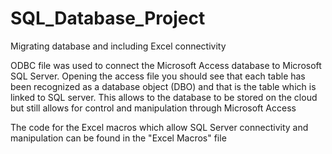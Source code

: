 # SQL_Database_Project
Migrating database and including Excel connectivity

ODBC file was used to connect the Microsoft Access database to Microsoft SQL Server. Opening the access file you should see that each table has been recognized as a database object (DBO) and that is the table which is linked to SQL server. This allows to the database to be stored on the cloud but still allows for control and manipulation through Microsoft Access

The code for the Excel macros which allow SQL Server connectivity and manipulation can be found in the "Excel Macros" file
